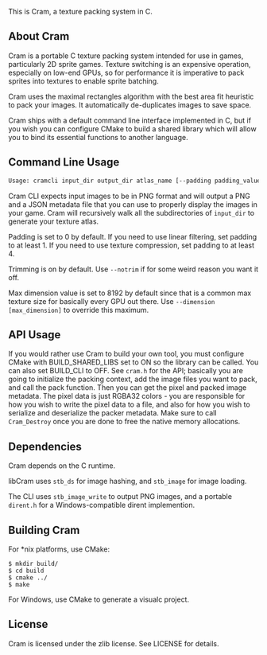 This is Cram, a texture packing system in C.

About Cram
----------------
Cram is a portable C texture packing system intended for use in games, particularly 2D sprite games. Texture switching is an expensive operation, especially on low-end GPUs, so for performance it is imperative to pack sprites into textures to enable sprite batching.

Cram uses the maximal rectangles algorithm with the best area fit heuristic to pack your images. It automatically de-duplicates images to save space.

Cram ships with a default command line interface implemented in C, but if you wish you can configure CMake to build a shared library which will allow you to bind its essential functions to another language.

Command Line Usage
-----
```sh
Usage: cramcli input_dir output_dir atlas_name [--padding padding_value] [--notrim] [--dimension max_dimension]
```

Cram CLI expects input images to be in PNG format and will output a PNG and a JSON metadata file that you can use to properly display the images in your game. Cram will recursively walk all the subdirectories of `input_dir` to generate your texture atlas.

Padding is set to 0 by default. If you need to use linear filtering, set padding to at least 1. If you need to use texture compression, set padding to at least 4.

Trimming is on by default. Use `--notrim` if for some weird reason you want it off.

Max dimension value is set to 8192 by default since that is a common max texture size for basically every GPU out there. Use `--dimension [max_dimension]` to override this maximum.

API Usage
---------
If you would rather use Cram to build your own tool, you must configure CMake with BUILD_SHARED_LIBS set to ON so the library can be called. You can also set BUILD_CLI to OFF. See `cram.h` for the API; basically you are going to initialize the packing context, add the image files you want to pack, and call the pack function. Then you can get the pixel and packed image metadata. The pixel data is just RGBA32 colors - you are responsible for how you wish to write the pixel data to a file, and also for how you wish to serialize and deserialize the packer metadata. Make sure to call `Cram_Destroy` once you are done to free the native memory allocations.

Dependencies
------------
Cram depends on the C runtime.

libCram uses `stb_ds` for image hashing, and `stb_image` for image loading.

The CLI uses `stb_image_write` to output PNG images, and a portable `dirent.h` for a Windows-compatible dirent implemention.

Building Cram
-------------------
For *nix platforms, use CMake:

	$ mkdir build/
	$ cd build
	$ cmake ../
	$ make

For Windows, use CMake to generate a visualc project.

License
-------
Cram is licensed under the zlib license. See LICENSE for details.
